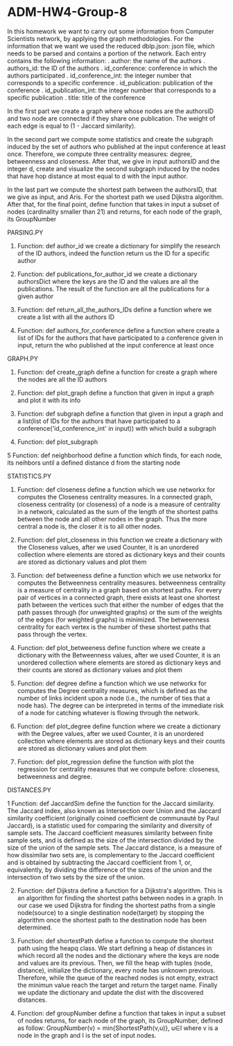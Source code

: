 # ADM-HW4-Group-8



In this homework we want to carry out some information from Computer Scientists network, by applying the graph methodologies. For the information that we want we used the reduced dblp.json: json file, which needs to be parsed and contains a portion of the network. Each entry contains the following information:
. author: the name of the authors
. authors_id: the ID of the authors
. id_conference: conference in which the authors participated
. id_conference_int: the integer number that corresponds to a specific conference
. id_publication:  publication of the conference
. id_publication_int: the integer number that corresponds to a specific publication
. title: title of the conference

In the first part we create a graph where whose nodes are the authorsID and two node are connected if they share one publication. The weight of each edge is equal to (1 - Jaccard similarity).

In the second part we compute some statistics and create the subgraph induced by the set of authors who published at the input conference at least once. Therefore, we compute three centrality measures: degree, betweenness and closeness. After that, we give in input authorsID and the integer d, create and visualize the second subgraph induced  by the nodes that have hop distance at most equal to d with the input author.

In the last part we compute the shortest path between the authorsID, that we give as input, and Aris. For the shortest path we used Dijkstra algorithm. After that, for the final point, define function that takes in input a subset of nodes (cardinality smaller than 21) and returns, for each node of the graph, its GroupNumber


PARSING.PY

1. Function: def author_id
	we create a dictionary for simplify the research of the ID authors, indeed the function return us the ID for a specific author
	
2. Function: def publications_for_author_id
	we create a dictionary authorsDict where the keys are the ID and the values are 	all the publications. The result of the function are all the publications for a 	given author

3. Function: def return_all_the_authors_IDs
	define a function where we create a list with all the authors ID

4. Function: def authors_for_conference
	define a function where create a list of IDs for the authors that have 			participated to a conference given in input, return the  who published at the 		input conference at least once


GRAPH.PY

1. Function: def create_graph
	define a function for create a graph where the nodes are all the ID authors

2. Function: def plot_graph
	define a function that given in input a graph and plot it with its info

3. Function: def subgraph
	define a function that given in input a graph and a list(list of IDs for 		the authors that have participated to a conference('id_conference_int' in input)) 	with which build a subgraph 

4. Function: def plot_subgraph

5 Function: def neighborhood
	define a function which finds, for each node, its neihbors until a defined
	distance d from the starting node



STATISTICS.PY

1. Function: def closeness
	define a function which we use networkx for computes the Closeness centrality 		measures. In a connected graph, closeness centrality (or closeness) of a node is a 	measure of centrality in a network, calculated as the sum of the length of the 		shortest paths between the node and all other nodes in the graph. Thus the more 	central a node is, the closer it is to all other nodes.

2. Function: def plot_closeness
	in this function we create a dictionary with the Closeness values, after we used Counter, it is an unordered collection where elements are stored as dictionary keys and their counts are stored as dictionary values and plot them


3. Function: def betweeness
	define a function which we use networkx for computes the Betweenness centrality 	measures. betweenness centrality is a measure of centrality in a graph based on 	shortest paths. For every pair of vertices in a connected graph, there exists at 	least one shortest path between the vertices such that either the number of edges 	that the path passes through (for unweighted graphs) or the sum of the weights of 	the edges (for weighted graphs) is minimized. The betweenness centrality for each 	vertex is the number of these shortest paths that pass through the vertex.

4. Function: def plot_betweeness
	define function where we create a dictionary with the Betweenness values, after we used Counter, it is an unordered collection where elements are stored as dictionary keys and their counts are stored as dictionary values and plot them

5. Function: def degree
	define a function which we use networkx for computes the Degree centrality 		measures, which is defined as the number of links incident upon a node (i.e., the 	number of ties that a node has). The degree can be interpreted in terms of the 		immediate risk of a node for catching whatever is flowing through the network.

6. Function: def plot_degree
	define function where we create a dictionary with the Degree values, after we used Counter, it is an unordered collection where elements are stored as dictionary keys and their counts are stored as dictionary values and plot them

7. Function: def plot_regression
	define the function with plot the regression for centrality measures that we 		compute before: closeness, betweenness and degree.


DISTANCES.PY

1 Function: def JaccardSim
	define the function for the Jaccard similarity.
	The Jaccard index, also known as Intersection over Union and the Jaccard 		similarity coefficient (originally coined coefficient de communauté by Paul 		Jaccard), is a statistic used for comparing the similarity and diversity of sample 	sets. The Jaccard coefficient measures similarity between finite sample sets, and 	is defined as the size of the intersection divided by the size of the union of the 	sample sets. The Jaccard distance, is a measure of how dissimilar two sets are, is 	complementary to the Jaccard coefficient and is obtained by subtracting 		the Jaccard coefficient from 1, or, equivalently, by dividing the difference of 	the sizes of the union and the intersection of two sets by the size of the union.

2. Function: def Dijkstra
	define a function for a Dijkstra's algorithm. This is an algorithm for finding the 	shortest paths between nodes in a graph. In our case we used Dijkstra for finding 	the shortest paths from a single node(source) to a single destination node(target) 	by stopping the algorithm once the shortest path to the destination node has been 	determined.

3. Function: def shortestPath
	define a function to compute the shortest path using the heapq class. We start defining a heap of distances in which record all the nodes and the dictionary where the keys are node and values are its previous. Then, we fill the heap with tuples (node, distance),  initialize the dictionary, every node has unknown previous. Therefore, while the queue of the reached nodes is not empty, extract the minimun value reach the target and return the target name. Finally we update the dictionary and update the dist with the discovered distances.


4. Function: def groupNumber
	define a function that takes in input a subset of nodes returns, for each node of 	the graph, its GroupNumber, defined as follow:
			GroupNumber(v) = min{ShortestPath(v,u)}, u∈I
	where v is a node in the graph and I is the set of input nodes.




